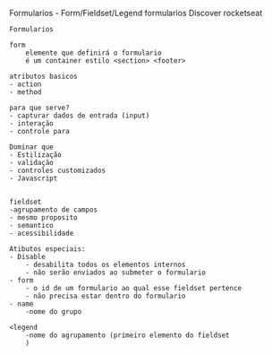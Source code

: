 Formularios - Form/Fieldset/Legend
formularios Discover rocketseat


    Formularios

    form
        elemente que definirá o formulario
        é um container estilo <section> <footer>

    atributos basicos
    - action 
    - method

    para que serve? 
    - capturar dados de entrada (input)
    - interação
    - controle para
    
    Dominar que
    - Estilização
    - validação
    - controles customizados
    - Javascript


    fieldset
    -agrupamento de campos
    - mesmo proposito
    - semantico
    - acessibilidade

    Atibutos especiais:
    - Disable
        - desabilita todos os elementos internos
        - não serão enviados ao submeter o formulario
    - form
        - o id de um formulario ao qual esse fieldset pertence
        - não precisa estar dentro do formulario
    - name
        -nome do grupo

    <legend
        -nome do agrupamento (primeiro elemento do fieldset
        )



